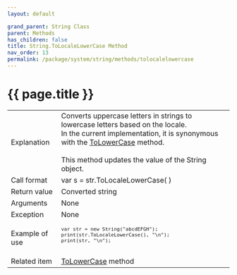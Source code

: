 ```yaml
---
layout: default

grand_parent: String Class
parent: Methods
has_children: false
title: String.ToLocaleLowerCase Method
nav_order: 13
permalink: /package/system/string/methods/tolocalelowercase
---
```

# {{ page.title }}
 
<table>
  <tr>
    <td>Explanation</td>
    <td colspan="2">Converts uppercase letters in strings to lowercase letters based on the locale.<br>In the current implementation, it is synonymous with the <a href="/package/system/string/methods/tolowercase">ToLowerCase</a> method.<br><br>This method updates the value of the String object.</td>
  </tr>
  <tr>
    <td>Call format</td>
    <td colspan="2">var s = str.ToLocaleLowerCase( )</td>
  </tr>
  <tr>
    <td>Return value</td>
    <td colspan="2">Converted string</td>
  </tr>  
  <tr>
    <td>Arguments</td>
    <td colspan="2">None</td>
  </tr>
  <tr>
    <td>Exception</td>
    <td colspan="2">None</td>
  </tr>
  <tr>
    <td>Example of use</td>
    <td colspan="2"><code><pre>
var str = new String("abcdEFGH");
print(str.ToLocaleLowerCase(), "\n");
print(str, "\n");
    </pre></code></td>
  </tr>
  <tr>
    <td>Related item</td>
    <td colspan="2"><a href="/package/system/string/methods/tolowercase">ToLowerCase</a> method</td>
  </tr>
</table>